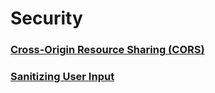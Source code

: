 # Security

### [Cross-Origin Resource Sharing (CORS)](/docs/guides/ionic/security/cors)

### [Sanitizing User Input](/docs/guides/ionic/security/sanitize-input)